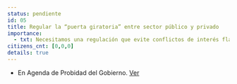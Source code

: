 ```yaml
---
status: pendiente
id: 05
title: Regular la “puerta giratoria” entre sector público y privado
importance:
  - txt: Necesitamos una regulación que evite conflictos de interés flagrantes, a través de la prohibición del tránsito de ciertos cargos en el sector público y privado y viceversa, sin que esto impida la movilidad laboral entre el sector público y privado.
citizens_cnt: [0,0,0]
details: true
---
```


* En Agenda de Probidad del Gobierno. [Ver](http://www.agendadeprobidad.gob.cl/?ver=2276)
